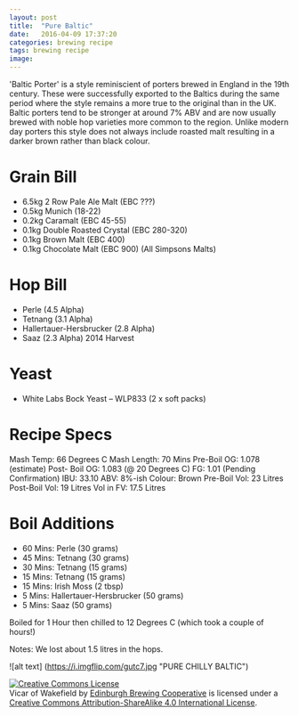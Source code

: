```yaml
---
layout: post
title:  "Pure Baltic"
date:   2016-04-09 17:37:20
categories: brewing recipe
tags: brewing recipe
image: 
---
```


'Baltic Porter' is a style reminiscient of porters brewed in England in the 19th century. These were successfully exported to 
the Baltics during the same period where the style remains a more true to the original than in the UK. Baltic porters tend to
be stronger at around 7% ABV and are now usually brewed with noble hop varieties more common to the region. Unlike modern day
porters this style does not always include roasted malt resulting in a darker brown rather than black colour.

Grain Bill
==========

* 6.5kg		2 Row Pale Ale Malt (EBC ???)
* 0.5kg		Munich (18-22)
* 0.2kg		Caramalt (EBC 45-55)
* 0.1kg		Double Roasted Crystal (EBC 280-320)
* 0.1kg		Brown Malt (EBC 400)
* 0.1kg		Chocolate Malt (EBC 900)
(All Simpsons Malts)

Hop Bill
========

* Perle (4.5 Alpha)
* Tetnang (3.1 Alpha)
* Hallertauer-Hersbrucker (2.8 Alpha)
* Saaz (2.3 Alpha) 2014 Harvest

Yeast
=====

* White Labs Bock Yeast – WLP833 (2 x soft packs)

Recipe Specs
============
Mash Temp:     66 Degrees C
Mash Length:  70 Mins
Pre-Boil OG:	1.078 (estimate)
Post- Boil OG:	1.083 (@ 20 Degrees C)
FG:			1.01 (Pending Confirmation)
IBU:			33.10
ABV:		8%-ish
Colour:		Brown 
Pre-Boil Vol:    23 Litres
Post-Boil Vol:  19 Litres
Vol in FV:         17.5 Litres

Boil Additions
==============

* 60 Mins:	Perle 					        (30 grams)
* 45 Mins:	Tetnang 				        (30 grams)
* 30 Mins:	Tetnang 				        (15 grams)
* 15 Mins:	Tetnang 			         	(15 grams)
* 15 Mins:  Irish Moss              (2 tbsp)
* 5 Mins:	Hallertauer-Hersbrucker 	(50 grams)
* 5 Mins:	Saaz					            (50 grams)

Boiled for 1 Hour then chilled to 12 Degrees C (which took a couple of hours!)

Notes:
We lost about 1.5 litres in the hops.

![alt text] (https://i.imgflip.com/gutc7.jpg "PURE CHILLY BALTIC")

<a rel="license" href="http://creativecommons.org/licenses/by-sa/4.0/"><img alt="Creative Commons License" style="border-width:0" src="https://i.creativecommons.org/l/by-sa/4.0/88x31.png" /></a><br /><span xmlns:dct="http://purl.org/dc/terms/" href="http://purl.org/dc/dcmitype/Text" property="dct:title" rel="dct:type">Vicar of Wakefield</span> by <a xmlns:cc="http://creativecommons.org/ns#" href="https://edinburgh-brewing-cooperative.github.io" property="cc:attributionName" rel="cc:attributionURL">Edinburgh Brewing Cooperative</a> is licensed under a <a rel="license" href="http://creativecommons.org/licenses/by-sa/4.0/">Creative Commons Attribution-ShareAlike 4.0 International License</a>.
